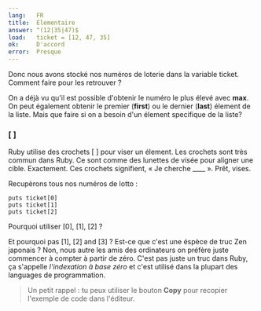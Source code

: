 ```yaml
---
lang:   FR
title:  Élementaire
answer: ^(12|35|47)$
load:   ticket = [12, 47, 35]
ok:     D'accord
error:  Presque
---
```


Donc nous avons stocké nos numéros de loterie dans la variable ticket.
Comment faire pour les retrouver ?

On a déjà vu qu'il est possible d'obtenir le numéro le plus élevé avec __max__.
On peut également obtenir le premier (__first__) ou le dernier (__last__)
élement de la liste.
Mais que faire si on a besoin d'un élement specifique de la liste?

### [ ]
Ruby utilise des crochets [ ] pour viser un élement.
Les crochets sont très commun dans Ruby.
Ce sont comme des lunettes de visée pour aligner une cible. Exactement.
Ces crochets signifient, « Je cherche ____ ». Prêt, vises.

Recupèrons tous nos numéros de lotto :

    puts ticket[0]
    puts ticket[1]
    puts ticket[2]

Pourquoi utiliser [0], [1], [2] ?

Et pourquoi pas [1], [2] and [3] ? Est-ce que c'est une éspèce de truc Zen japonais ?
Non, nous autre les amis des ordinateurs on préfère juste commencer à compter à
partir de zéro. C'est pas juste un truc dans Ruby, ça s'appelle _l'indexation à
base zéro_ et c'est utilisé dans la plupart des languages de programmation.

> Un petit rappel : tu peux utiliser le bouton __Copy__ pour recopier l'exemple de code dans l'éditeur.
